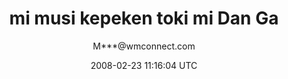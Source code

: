 ---
title: 'mi musi kepeken toki mi Dan Ga'
posts: 8
hash: 'qDUHvgYT'
author: 'M***@wmconnect.com'
date: 2008-02-23 11:16:04 UTC
sources:
  - https://tokipona.yahoogroups.narkive.com/qDUHvgYT
---